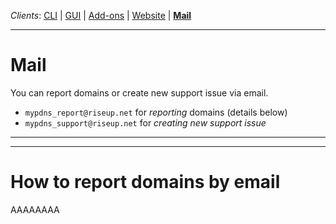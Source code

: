 _Clients_:    [CLI](client_cli.md) | [GUI](client_gui.md) | [Add-ons](client_addon.md) | [Website](client_web.md) | [**Mail**](client_mail.md)

----

# Mail

You can report domains or create new support issue via email.

- `mypdns_report@riseup.net` for _reporting_ domains (details below)
- `mypdns_support@riseup.net` for _creating new support issue_


----
----

# How to report domains by email

AAAAAAAA